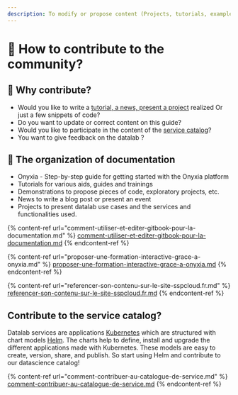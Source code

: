 ```yaml
---
description: To modify or propose content (Projects, tutorials, examples, etc.)
---
```


# 🤝 How to contribute to the community?

## 🤝 Why contribute?

* Would you like to write a [tutorial, a news, present a project](comment-utiliser-et-editer-gitbook-pour-la-documentation.md) realized Or just a few snippets of code?
* Do you want to update or correct content on this guide?
* Would you like to participate in the content of the [service catalog](comment-contribuer-au-catalogue-de-service.md)?
* You want to give feedback on the datalab ?

## 🚩 The organization of documentation

* Onyxia - Step-by-step guide for getting started with the Onyxia platform
* Tutorials for various aids, guides and trainings
* Demonstrations to propose pieces of code, exploratory projects, etc.
* News to write a blog post or present an event
* Projects to present datalab use cases and the services and functionalities used.

{% content-ref url="comment-utiliser-et-editer-gitbook-pour-la-documentation.md" %}
[comment-utiliser-et-editer-gitbook-pour-la-documentation.md](comment-utiliser-et-editer-gitbook-pour-la-documentation.md)
{% endcontent-ref %}

{% content-ref url="proposer-une-formation-interactive-grace-a-onyxia.md" %}
[proposer-une-formation-interactive-grace-a-onyxia.md](proposer-une-formation-interactive-grace-a-onyxia.md)
{% endcontent-ref %}

{% content-ref url="referencer-son-contenu-sur-le-site-sspcloud.fr.md" %}
[referencer-son-contenu-sur-le-site-sspcloud.fr.md](referencer-son-contenu-sur-le-site-sspcloud.fr.md)
{% endcontent-ref %}

## Contribute to the service catalog?

Datalab services are applications [Kubernetes](https://kubernetes.io/docs/home/) which are structured with chart models [Helm](https://helm.sh). The charts help to define, install and upgrade the different applications made with Kubernetes. These models are easy to create, version, share, and publish. So start using Helm and contribute to our datascience catalog!

{% content-ref url="comment-contribuer-au-catalogue-de-service.md" %}
[comment-contribuer-au-catalogue-de-service.md](comment-contribuer-au-catalogue-de-service.md)
{% endcontent-ref %}
